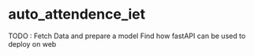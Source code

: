 # auto_attendence_iet
TODO :
Fetch Data and prepare a model
Find how fastAPI can be used to deploy on web
